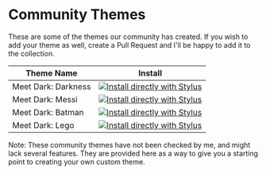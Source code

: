 # Community Themes

These are some of the themes our community has created. If you wish to add your theme as well, create a Pull Request and I'll be happy to add it to the collection. 

| Theme Name | Install |
| --------------- | --------------- |
| Meet Dark: Darkness | [![Install directly with Stylus](https://img.shields.io/badge/Install%20directly%20with-Stylus-00adad.svg)](https://github.com/TheTrio/MeetDark/raw/main/CommunityThemes/Darkness.user.css) |
| Meet Dark: Messi | [![Install directly with Stylus](https://img.shields.io/badge/Install%20directly%20with-Stylus-00adad.svg)](https://github.com/TheTrio/MeetDark/raw/main/CommunityThemes/Messi.user.css) |
| Meet Dark: Batman | [![Install directly with Stylus](https://img.shields.io/badge/Install%20directly%20with-Stylus-00adad.svg)](https://github.com/TheTrio/MeetDark/raw/main/CommunityThemes/Batman.user.css) |
| Meet Dark: Lego| [![Install directly with Stylus](https://img.shields.io/badge/Install%20directly%20with-Stylus-00adad.svg)](https://raw.githubusercontent.com/TheTrio/MeetDark/main/CommunityThemes/Lego.user.css) |

Note: These community themes have not been checked by me, and might lack several features. They are provided here as a way to give you a starting point to creating your own custom theme.
